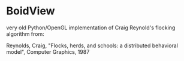 BoidView
========

very old Python/OpenGL implementation of Craig Reynold's flocking algorithm
from:

Reynolds, Craig, "Flocks, herds, and schools: a distributed behavioral model",
   Computer Graphics, 1987
